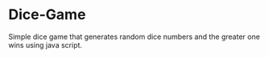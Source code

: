 # Dice-Game
Simple dice game that generates random dice numbers and the greater one wins using java script.
